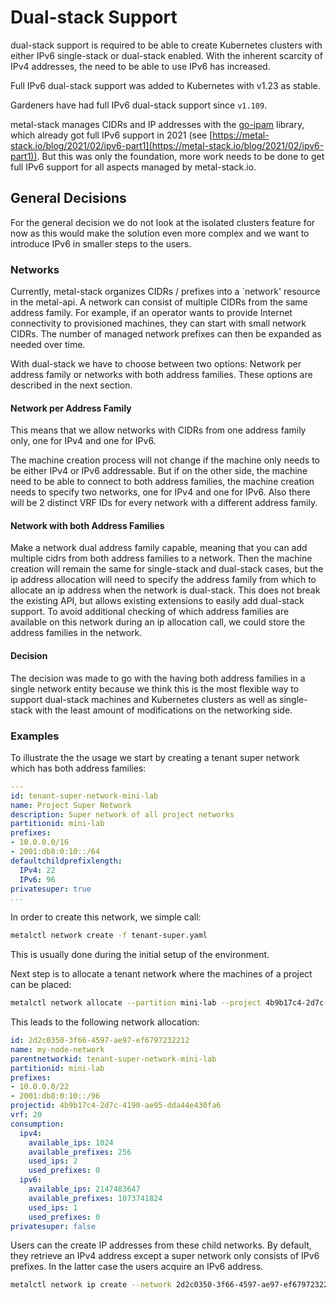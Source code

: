 # Dual-stack Support

dual-stack support is required to be able to create Kubernetes clusters with either IPv6 single-stack or dual-stack enabled.
With the inherent scarcity of IPv4 addresses, the need to be able to use IPv6 has increased.

Full IPv6 dual-stack support was added to Kubernetes with v1.23 as stable.

Gardeners have had full IPv6 dual-stack support since `v1.109`.

metal-stack manages CIDRs and IP addresses with the [go-ipam](https://github.com/metal-stack/go-ipam) library, which already got full IPv6 support in 2021 (see [https://metal-stack.io/blog/2021/02/ipv6-part1](https://metal-stack.io/blog/2021/02/ipv6-part1)).
But this was only the foundation, more work needs to be done to get full IPv6 support for all aspects managed by metal-stack.io.

## General Decisions

For the general decision we do not look at the isolated clusters feature for now as this would make the solution even more complex and we want to introduce IPv6 in smaller steps to the users.

### Networks

Currently, metal-stack organizes CIDRs / prefixes into a `network' resource in the metal-api. A network can consist of multiple CIDRs from the same address family. For example, if an operator wants to provide Internet connectivity to provisioned machines, they can start with small network CIDRs. The number of managed network prefixes can then be expanded as needed over time.

With dual-stack we have to choose between two options: Network per address family or networks with both address families. These options are described in the next section.

#### Network per Address Family

This means that we allow networks with CIDRs from one address family only, one for IPv4 and one for IPv6.

The machine creation process will not change if the machine only needs to be either IPv4 or IPv6 addressable.
But if on the other side, the machine need to be able to connect to both address families, the machine creation needs to specify two networks, one for IPv4 and one for IPv6.
Also there will be 2 distinct VRF IDs for every network with a different address family.

#### Network with both Address Families

Make a network dual address family capable, meaning that you can add multiple cidrs from both address families to a network.
Then the machine creation will remain the same for single-stack and dual-stack cases, but the ip address allocation will need to specify the address family from which to allocate an ip address when the network is dual-stack.
This does not break the existing API, but allows existing extensions to easily add dual-stack support.
To avoid additional checking of which address families are available on this network during an ip allocation call, we could store the address families in the network.

#### Decision

The decision was made to go with the having both address families in a single network entity because we think this is the most flexible way to support dual-stack machines and Kubernetes clusters as well as single-stack with the least amount of modifications on the networking side.

### Examples

To illustrate the the usage we start by creating a tenant super network which has both address families:

```yaml
---
id: tenant-super-network-mini-lab
name: Project Super Network
description: Super network of all project networks
partitionid: mini-lab
prefixes:
- 10.0.0.0/16
- 2001:db8:0:10::/64
defaultchildprefixlength:
  IPv4: 22
  IPv6: 96
privatesuper: true
...
```

In order to create this network, we simple call:

```bash
metalctl network create -f tenant-super.yaml
```

This is usually done during the initial setup of the environment.

Next step is to allocate a tenant network where the machines of a project can be placed:

```bash
metalctl network allocate --partition mini-lab --project 4b9b17c4-2d7c-4190-ae95-dda44e430fa6 --name my-node-network
```

This leads to the following network allocation:

```yaml
id: 2d2c0350-3f66-4597-ae97-ef6797232212
name: my-node-network
parentnetworkid: tenant-super-network-mini-lab
partitionid: mini-lab
prefixes:
- 10.0.0.0/22
- 2001:db8:0:10::/96
projectid: 4b9b17c4-2d7c-4190-ae95-dda44e430fa6
vrf: 20
consumption:
  ipv4:
    available_ips: 1024
    available_prefixes: 256
    used_ips: 2
    used_prefixes: 0
  ipv6:
    available_ips: 2147483647
    available_prefixes: 1073741824
    used_ips: 1
    used_prefixes: 0
privatesuper: false
```

Users can the create IP addresses from these child networks. By default, they retrieve an IPv4 address except a super network only consists of IPv6 prefixes. In the latter case the users acquire an IPv6 address.

```bash
metalctl network ip create --network 2d2c0350-3f66-4597-ae97-ef6797232212 --project 4b9b17c4-2d7c-4190-ae95-dda44e430fa6
```

